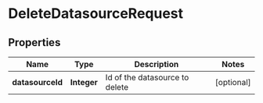 

# DeleteDatasourceRequest


## Properties

| Name | Type | Description | Notes |
|------------ | ------------- | ------------- | -------------|
|**datasourceId** | **Integer** | Id of the datasource to delete |  [optional] |



